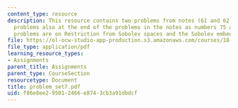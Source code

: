 ```yaml
---
content_type: resource
description: This resource contains two problems from notes (61 and 62) plus the two
  problems also at the end of the problems in the notes as numbers 75 and 76. The
  problems are on Restriction from Sobolev spaces and the Sobolev embedding theorem.
file: https://ol-ocw-studio-app-production.s3.amazonaws.com/courses/18-155-differential-analysis-fall-2004/f86e8ee295012466e8743cb3a91dbdcf_problem_set7.pdf
file_type: application/pdf
learning_resource_types:
- Assignments
parent_title: Assignments
parent_type: CourseSection
resourcetype: Document
title: problem_set7.pdf
uid: f86e8ee2-9501-2466-e874-3cb3a91dbdcf
---
```

